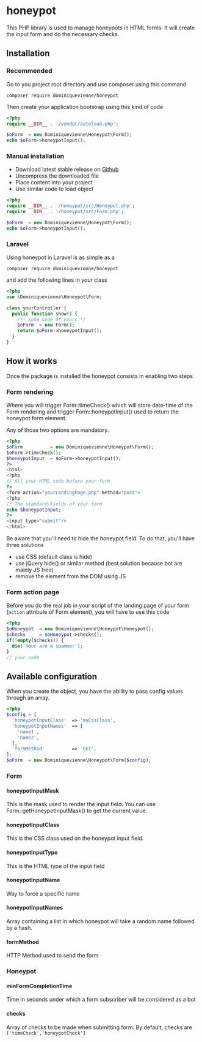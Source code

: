 # honeypot
This PHP library is used to manage honeypots in HTML forms. It will create the input form and do the necessary checks. 

## Installation
### Recommended
Go to you project root directory and use composer using this command
```
composer require dominiquevienne/honeypot
```
Then create your application bootstrap using this kind of code
```php
<?php
require __DIR__ . '/vendor/autoload.php';

$oForm  = new Dominiquevienne\Honeypot\Form();
echo $oForm->honeypotInput();
```
### Manual installation
- Download latest stable release on [Github](https://github.com/dominiquevienne/honeypot/releases)
- Uncompress the downloaded file
- Place content into your project
- Use similar code to load object
```php
<?php
require __DIR__ . '/honeypot/src/Honeypot.php';
require __DIR__ . '/honeypot/src/Form.php';

$oForm  = new Dominiquevienne\Honeypot\Form();
echo $oForm->honeypotInput();
```
### Laravel
Using honeypot in Laravel is as simple as a
```
composer require dominiquevienne/honeypot
```
and add the following lines in your class
```php
<?php
use \Dominiquevienne\Honeypot\Form;

class yourController {
  public function show() {
    /** some code of yours */
    $oForm  = new Form();
    return $oForm->honeypotInput();
  }
}
```
## How it works
Once the package is installed the honeypot consists in enabling two steps
### Form rendering
Where you will trigger Form::timeCheck() which will store date-time of the Form rendering and trigger Form::honeypotInput() used to return the honeypot form element. 

Any of those two options are mandatory. 
```php
<?php
$oForm          = new Dominiquevienne\Honeypot\Form();
$oForm->timeCheck();
$honeypotInput  = $oForm->honeypotInput();
?>
<html>
<?php 
// All your HTML code before your form
?>
<form action="yourLandingPage.php" method="post">
<?php
// The standard fields of your form
echo $honeypotInput;
?>
<input type="submit"/>
</html>
```
Be aware that you'll need to hide the honeypot field. To do that, you'll have three solutions
- use CSS (default class is hide)
- use jQuery.hide() or similar method (best solution because bot are mainly JS free)
- remove the element from the DOM using JS
### Form action page
Before you do the real job in your script of the landing page of your form (`action` attribute of Form element), you will have to use this code
```php
<?php
$oHoneypot  = new Dominiquevienne\Honeypot\Honeypot();
$checks     = $oHoneypot->checks();
if(!empty($checks)) {
  die('Your are a spammer');
}
// your code
```
## Available configuration
When you create the object, you have the ability to pass config values through an array. 
```php
<?php
$config = [
  'honeypotInputClass'  => 'myCssClass',
  'honeypotInputNames'  => [
    'name1',
    'name2',
  ],
  'formMethod'          => 'GET',
];
$oForm  = new Dominiquevienne\Honeypot\Form($config);
```
### Form
#### honeypotInputMask
This is the mask used to render the input field. You can use Form::getHoneypotInputMask() to get the current value. 
#### honeypotInputClass
This is the CSS class used on the honeypot input field. 
#### honeypotInputType
This is the HTML type of the input field
#### honeypotInputName
Way to force a specific name
#### honeypotInputNames
Array containing a list in which honeypot will take a random name followed by a hash. 
#### formMethod
HTTP Method used to send the form
### Honeypot
#### minFormCompletionTime
Time in seconds under which a form subscriber will be considered as a bot
#### checks
Array of checks to be made when submitting form. By default, checks are ```['timeCheck','honeypotCheck']```
